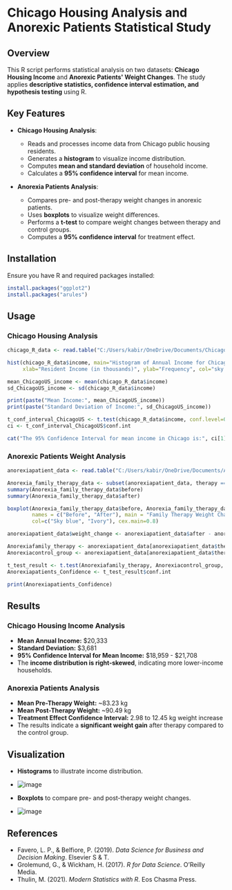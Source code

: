 # Chicago Housing Analysis and Anorexic Patients Statistical Study

## Overview
This R script performs statistical analysis on two datasets: **Chicago Housing Income** and **Anorexic Patients' Weight Changes**. The study applies **descriptive statistics, confidence interval estimation, and hypothesis testing** using R.

## Key Features
- **Chicago Housing Analysis**:
  - Reads and processes income data from Chicago public housing residents.
  - Generates a **histogram** to visualize income distribution.
  - Computes **mean and standard deviation** of household income.
  - Calculates a **95% confidence interval** for mean income.

- **Anorexia Patients Analysis**:
  - Compares pre- and post-therapy weight changes in anorexic patients.
  - Uses **boxplots** to visualize weight differences.
  - Performs a **t-test** to compare weight changes between therapy and control groups.
  - Computes a **95% confidence interval** for treatment effect.

## Installation
Ensure you have R and required packages installed:
```r
install.packages("ggplot2")
install.packages("arules")
```

## Usage
### Chicago Housing Analysis
```r
chicago_R_data <- read.table("C:/Users/kabir/OneDrive/Documents/Chicago.dat.txt", header=TRUE, sep="")

hist(chicago_R_data$income, main="Histogram of Annual Income for Chicago Residents (Public Housing)",
     xlab="Resident Income (in thousands)", ylab="Frequency", col="sky blue", cex.main=0.8)

mean_ChicagoUS_income <- mean(chicago_R_data$income)
sd_ChicagoUS_income <- sd(chicago_R_data$income)    

print(paste("Mean Income:", mean_ChicagoUS_income))
print(paste("Standard Deviation of Income:", sd_ChicagoUS_income))

t_conf_interval_ChicagoUS <- t.test(chicago_R_data$income, conf.level=0.95)
ci <- t_conf_interval_ChicagoUS$conf.int

cat("The 95% Confidence Interval for mean income in Chicago is:", ci[1], "to", ci[2], "\n")
```

### Anorexic Patients Weight Analysis
```r
anorexiapatient_data <- read.table("C:/Users/kabir/OneDrive/Documents/Anorexia.dat.txt", header=TRUE, sep="")

Anorexia_family_therapy_data <- subset(anorexiapatient_data, therapy == "f")
summary(Anorexia_family_therapy_data$before)
summary(Anorexia_family_therapy_data$after)

boxplot(Anorexia_family_therapy_data$before, Anorexia_family_therapy_data$after,
        names = c("Before", "After"), main = "Family Therapy Weight Changes (Girls)",
        col=c("Sky blue", "Ivory"), cex.main=0.8)

anorexiapatient_data$weight_change <- anorexiapatient_data$after - anorexiapatient_data$before

Anorexiafamily_therapy <- anorexiapatient_data[anorexiapatient_data$therapy == 'f', 'weight_change']
Anorexiacontrol_group <- anorexiapatient_data[anorexiapatient_data$therapy == 'c', 'weight_change']

t_test_result <- t.test(Anorexiafamily_therapy, Anorexiacontrol_group, conf.level=0.95)
Anorexiapatients_Confidence <- t_test_result$conf.int

print(Anorexiapatients_Confidence)
```

## Results
### **Chicago Housing Income Analysis**
- **Mean Annual Income:** $20,333
- **Standard Deviation:** $3,681
- **95% Confidence Interval for Mean Income:** $18,959 - $21,708
- The **income distribution is right-skewed**, indicating more lower-income households.

### **Anorexia Patients Analysis**
- **Mean Pre-Therapy Weight:** ~83.23 kg
- **Mean Post-Therapy Weight:** ~90.49 kg
- **Treatment Effect Confidence Interval:** 2.98 to 12.45 kg weight increase
- The results indicate a **significant weight gain** after therapy compared to the control group.

## Visualization
- **Histograms** to illustrate income distribution.
- ![image](https://github.com/user-attachments/assets/464bf381-bb7d-47f3-aac0-16a4c7d06f32)

- **Boxplots** to compare pre- and post-therapy weight changes.
- ![image](https://github.com/user-attachments/assets/467087c6-41e9-4335-a4d8-8742fbb788a2)


## References
- Favero, L. P., & Belfiore, P. (2019). *Data Science for Business and Decision Making*. Elsevier S & T.
- Grolemund, G., & Wickham, H. (2017). *R for Data Science*. O’Reilly Media.
- Thulin, M. (2021). *Modern Statistics with R*. Eos Chasma Press.

